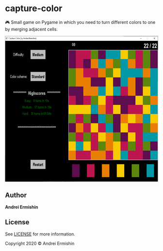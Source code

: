 # capture-color
:video_game: Small game on Pygame in which you need to turn different colors to one by merging adjacent cells.

<p align="center">
  <img src="./screenshot.png" alt="Screenshot" width="640" height="480">
</p>

## Author

**Andrei Ermishin**

## License

See [LICENSE](LICENSE) for more information.

Copyright 2020 © Andrei Ermishin
